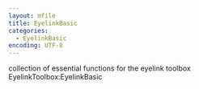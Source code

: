 ```yaml
---
layout: mfile
title: EyelinkBasic
categories:
  - EyelinkBasic
encoding: UTF-8
---
```


collection of essential functions for the eyelink toolbox
EyelinkToolbox:EyelinkBasic